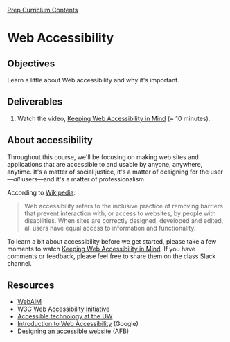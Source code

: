 [Prep Curriclum Contents](README.md)

# Web Accessibility

## Objectives

Learn a little about Web accessibility and why it's important.

## Deliverables

1. Watch the video, [Keeping Web Accessibility in Mind](https://youtu.be/yx7hdQqf8lE) (~ 10 minutes).


## About accessibility

Throughout this course, we'll be focusing on making web sites and applications that are accessible to and usable by anyone, anywhere, anytime. It's a matter of social justice, it's a matter of designing for the user&mdash;*all* users&mdash;and it's a matter of professionalism.

According to [Wikipedia](https://en.wikipedia.org/wiki/Web_accessibility):

> Web accessibility refers to the inclusive practice of removing barriers that prevent interaction with, or access to websites, by people with disabilities. When sites are correctly designed, developed and edited, all users have equal access to information and functionality.

To learn a bit about accessibility before we get started, please take a few moments to watch [Keeping Web Accessibility in Mind](https://youtu.be/yx7hdQqf8lE). If you have comments or feedback, please feel free to share them on the class Slack channel.

## Resources

- [WebAIM](http://webaim.org/)
- [W3C Web Accessibility Initiative](https://www.w3.org/WAI/intro/accessibility.php)
- [Accessible technology at the UW](http://www.washington.edu/accessibility/web/)
- [Introduction to Web Accessibility](https://webaccessibility.withgoogle.com/course) (Google)
- [Designing an accessible website](http://www.afb.org/info/programs-and-services/technology-evaluation/creating-accessible-websites/123) (AFB)

